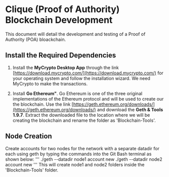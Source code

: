 # Clique (Proof of Authority) Blockchain Development
This document will detail the development and testing of a Proof of Authority (POA) bloackchain.

## Install the Required Dependencies
1) Install the **MyCrypto Desktop App** through the link [https://download.mycrypto.com/](https://download.mycrypto.com/) for your operating system and follow the installation wizard. We need MyCrypto to make the transactions. 

2) Install **Go Ethereum"**. Go Ethereum is one of the three original implementations of the Ethereum protocol and will be used to create our the blockchain. Use the link [https://geth.ethereum.org/downloads/](https://geth.ethereum.org/downloads/) and download the **Geth & Tools 1.9.7**. Extract the downloaded file to the location where we will be creating the blockchain and rename the folder as 'Blockchain-Tools'.

## Node Creation
Create accounts for two nodes for the network with a separate datadir for each using geth by typing the commands into the Git Bash terminal as shown below:
'''
./geth --datadir node1 account new
./geth --datadir node2 account new
'''
This will create node1 and node2 folders inside the 'Blockchain-Tools' folder. 
